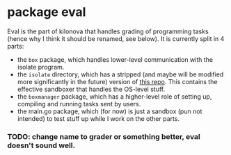 # package eval

Eval is the part of kilonova that handles grading of programming tasks (hence why I think it should be renamed, see below). It is currently split in 4 parts: 
- the `box` package, which handles lower-level communication with the isolate program.
- the `isolate` directory, which has a stripped (and maybe will be modified more significantly in the future) version of [this repo](https://github.com/ioi/isolate). This contains the effective sandboxer that handles the OS-level stuff.
- the `boxmanager` package, which has a higher-level role of setting up, compiling and running tasks sent by users.
- the main.go package, which (for now) is just a sandbox (pun not intended) to test stuff up while I work on the other parts.


### TODO: change name to grader or something better, eval doesn't sound well.
